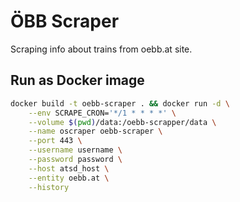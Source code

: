 # ÖBB Scraper

Scraping info about trains from oebb.at site.

## Run as Docker image

```bash
docker build -t oebb-scraper . && docker run -d \
    --env SCRAPE_CRON='*/1 * * * *' \
    --volume $(pwd)/data:/oebb-scrapper/data \
    --name oscraper oebb-scraper \
    --port 443 \
    --username username \
    --password password \
    --host atsd_host \
    --entity oebb.at \
    --history   
```
